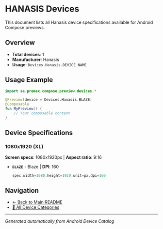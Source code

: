 # HANASIS Devices

This document lists all Hanasis device specifications available for Android Compose previews.

## Overview

- **Total devices**: 1
- **Manufacturer**: Hanasis
- **Usage**: `Devices.Hanasis.DEVICE_NAME`

## Usage Example

```kotlin
import se.premex.compose.preview.devices.*

@Preview(device = Devices.Hanasis.BLAZE)
@Composable
fun MyPreview() {
    // Your composable content
}
```

## Device Specifications

### 1080x1920 (XL)

**Screen specs**: 1080x1920px | **Aspect ratio**: 9:16

- **`BLAZE`** - Blaze | **DPI**: 160
  ```kotlin
  spec:width=1080,height=1920,unit=px,dpi=160
  ```

## Navigation

- [← Back to Main README](../../README.md)
- [📱 All Device Categories](../README.md)

---
*Generated automatically from Android Device Catalog*
